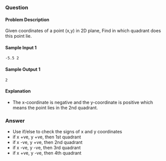 ### Question

#### Problem Description

Given coordinates of a point (x,y) in 2D plane, Find in which quadrant does this point lie.

#### Sample Input 1

`-5.5 2`

#### Sample Output 1

`2`

#### Explanation

- The x-coordinate is negative and the y-coordinate is positive which means the point lies in the 2nd quadrant.

### Answer

- Use if/else to check the signs of x and y coordinates
- if x +ve, y +ve, then 1st quadrant
- if x -ve, y +ve, then 2nd quadrant
- if x -ve, y -ve, then 3rd quadrant
- if x +ve, y -ve, then 4th quadrant
